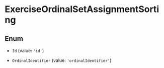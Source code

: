 # ExerciseOrdinalSetAssignmentSorting

## Enum


* `Id` (value: `'id'`)

* `OrdinalIdentifier` (value: `'ordinalIdentifier'`)

